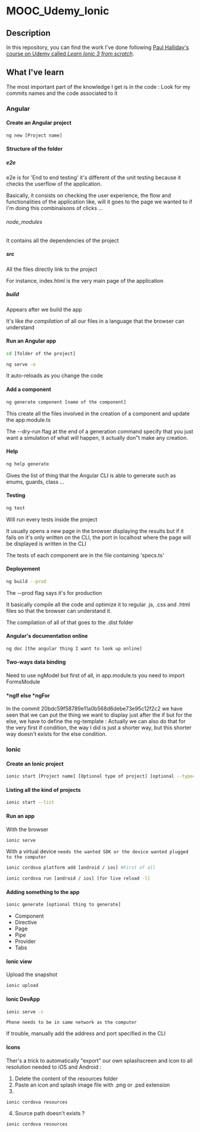 # MOOC_Udemy_Ionic

## Description

In this repository, you can find the work I've done following [Paul Halliday's course on Udemy called _Learn Ionic 3 from scratch_](https://www.udemy.com/learn-ionic-3-from-scratch/learn/v4/overview).

## What I've learn

The most important part of the knowledge I get is in the code : Look for my commits names and the code associated to it

### Angular

#### Create an Angular project

```sh
ng new [Project name]
```

#### Structure of the folder

##### e2e

e2e is for 'End to end testing' it's different of the unit testing because it checks the userflow of the application.

Basically, it consists on checking the user experience, the flow and functionalities of the application like, will it goes to the page we wanted to if I'm doing this combinaisons of clicks ...

###### node_modules

It contains all the dependencies of the project

##### src

All the files directly link to the project

For instance, index.html is the very main page of the application

##### build

Appears after we build the app

It's like _the compilation_ of all our files in a language that the browser can understand

#### Run an Angular app

```sh
cd [folder of the project]

ng serve -o
```

It auto-reloads as you change the code

#### Add a component

```sh
ng generate component [name of the component]
```

This create all the files involved in the creation of a component and update the app.module.ts

The --dry-run flag at the end of a generation command specify that you just want a simulation of what will happen, it actually don"t make any creation.

#### Help

```sh
ng help generate
```

Gives the list of thing that the Angular CLI is able to generate such as enums, guards, class ...

#### Testing

```sh
ng test
```

Will run every tests inside the project

It usually opens a new page in the browser displaying the results but if it fails on it's only written on the CLI, the port in localhost where the page will be displayed is written in the CLI

The tests of each component are in the file containing 'specs.ts'

#### Deployement

```sh
ng build --prod
```

The --prod flag says it's for production

It basically compile all the code and optimize it to regular .js, .css and .html files so that the browser can understand it.

The compilation of all of that goes to the .dist folder

#### Angular's documentation online

```sh
ng doc [the angular thing I want to look up online]
```

#### Two-ways data binding

Need to use ngModel but first of all, in app.module.ts you need to import FormsModule

#### *ngIf else *ngFor

In the commit 20bdc59f58789e11a0b568d6debe73e95c12f2c2 we have seen that we can put the thing we want to display just after the if but for the else, we have to define the ng-template : Actually we can also do that for the very first if condition, the way I did is just a shorter way, but this shorter way doesn't exists for the else condition.

### Ionic

#### Create an Ionic project

```sh
ionic start [Project name] [Optional type of project] [optional --type=ionic[number]] [optional --no-git] [--no-link]
```

#### Listing all the kind of projects

```sh
ionic start --list
```

#### Run an app

With the browser
```sh
ionic serve
```

With a virtual device `needs the wanted SDK or the device wanted plugged to the computer`
```sh
ionic cordova platform add [android / ios] #First of all

ionic cordova run [android / ios] [for live reload -l]
```

#### Adding something to the app

```sh
ionic generate [optional thing to generate]
```

- Component
- Directive
- Page
- Pipe
- Provider
- Tabs

#### Ionic view

Upload the snapshot 
```sh
ionic upload
```

#### Ionic DevApp

```sh
ionic serve -c
```

`Phone needs to be in same network as the computer`

If trouble, manually add the address and port specified in the CLI

#### Icons

Ther's a trick to automatically "export" our own splashscreen and icon to all resolution needed to iOS and Android :

1. Delete the content of the resources folder
2. Paste an icon and splash image file with .png or .psd extension
3. 
```sh
ionic cordova resources
```
4. Source path doesn't exists ?
```sh
ionic cordova resources
```